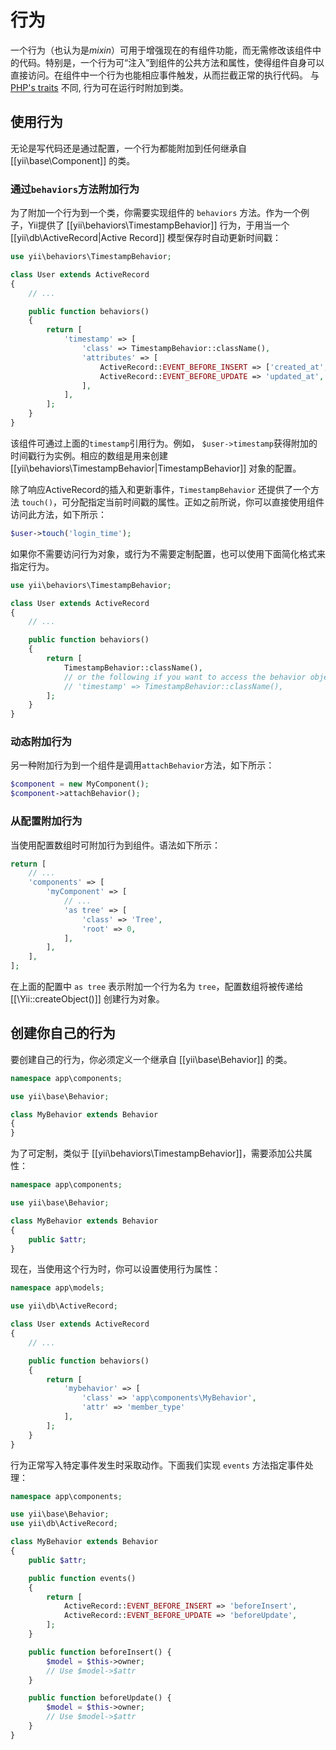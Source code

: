 行为
=========

一个行为（也认为是*mixin*）可用于增强现在的有组件功能，而无需修改该组件中的代码。特别是，一个行为可“注入”到组件的公共方法和属性，使得组件自身可以直接访问。在组件中一个行为也能相应事件触发，从而拦截正常的执行代码。 与 [PHP's traits](http://www.php.net/traits) 不同, 行为可在运行时附加到类。

使用行为
---------------

无论是写代码还是通过配置，一个行为都能附加到任何继承自 [[yii\base\Component]] 的类。

### 通过`behaviors`方法附加行为

为了附加一个行为到一个类，你需要实现组件的 `behaviors` 方法。作为一个例子，Yii提供了 [[yii\behaviors\TimestampBehavior]]  行为，于用当一个  [[yii\db\ActiveRecord|Active Record]] 模型保存时自动更新时间戳：

```php
use yii\behaviors\TimestampBehavior;

class User extends ActiveRecord
{
	// ...

	public function behaviors()
	{
		return [
			'timestamp' => [
				'class' => TimestampBehavior::className(),
				'attributes' => [
					ActiveRecord::EVENT_BEFORE_INSERT => ['created_at', 'updated_at'],
					ActiveRecord::EVENT_BEFORE_UPDATE => 'updated_at',
				],
			],
		];
	}
}
```

该组件可通过上面的`timestamp`引用行为。例如， `$user->timestamp`获得附加的时间戳行为实例。相应的数组是用来创建 [[yii\behaviors\TimestampBehavior|TimestampBehavior]] 对象的配置。

除了响应ActiveRecord的插入和更新事件，`TimestampBehavior` 还提供了一个方法 `touch()`，可分配指定当前时间戳的属性。正如之前所说，你可以直接使用组件访问此方法，如下所示：

```php
$user->touch('login_time');
```

如果你不需要访问行为对象，或行为不需要定制配置，也可以使用下面简化格式来指定行为。

```php
use yii\behaviors\TimestampBehavior;

class User extends ActiveRecord
{
	// ...

	public function behaviors()
	{
		return [
			TimestampBehavior::className(),
			// or the following if you want to access the behavior object
			// 'timestamp' => TimestampBehavior::className(),
		];
	}
}
```

### 动态附加行为

另一种附加行为到一个组件是调用`attachBehavior`方法，如下所示：

```php
$component = new MyComponent();
$component->attachBehavior();
```

### 从配置附加行为

当使用配置数组时可附加行为到组件。语法如下所示：

```php
return [
	// ...
	'components' => [
		'myComponent' => [
			// ...
			'as tree' => [
				'class' => 'Tree',
				'root' => 0,
			],
		],
	],
];
```

在上面的配置中 `as tree` 表示附加一个行为名为 `tree`，配置数组将被传递给 [[\Yii::createObject()]] 创建行为对象。

创建你自己的行为
---------------------------

要创建自己的行为，你必须定义一个继承自 [[yii\base\Behavior]] 的类。

```php
namespace app\components;

use yii\base\Behavior;

class MyBehavior extends Behavior
{
}
```

为了可定制，类似于 [[yii\behaviors\TimestampBehavior]]，需要添加公共属性：

```php
namespace app\components;

use yii\base\Behavior;

class MyBehavior extends Behavior
{
	public $attr;
}
```

现在，当使用这个行为时，你可以设置使用行为属性：

```php
namespace app\models;

use yii\db\ActiveRecord;

class User extends ActiveRecord
{
	// ...

	public function behaviors()
	{
		return [
			'mybehavior' => [
				'class' => 'app\components\MyBehavior',
				'attr' => 'member_type'
			],
		];
	}
}
```

行为正常写入特定事件发生时采取动作。下面我们实现 `events` 方法指定事件处理：

```php
namespace app\components;

use yii\base\Behavior;
use yii\db\ActiveRecord;

class MyBehavior extends Behavior
{
	public $attr;

	public function events()
	{
		return [
			ActiveRecord::EVENT_BEFORE_INSERT => 'beforeInsert',
			ActiveRecord::EVENT_BEFORE_UPDATE => 'beforeUpdate',
		];
	}

	public function beforeInsert() {
		$model = $this->owner;
		// Use $model->$attr
	}

	public function beforeUpdate() {
		$model = $this->owner;
		// Use $model->$attr
	}
}
```
